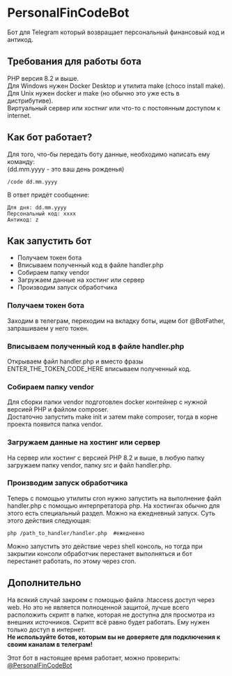 # PersonalFinCodeBot
Бот для Telegram который возвращает персональный финансовый код и антикод.

## Требования для работы бота
PHP версия 8.2 и выше.  
Для Windows нужен Docker Desktop и утилита make (choco install make).  
Для Unix нужен docker и make (но обычно это уже есть в дистрибутиве).  
Виртуальный сервер или хостниг или что-то с постоянным доступом к internet.

## Как бот работает?
Для того, что-бы передать боту данные, необходимо написать ему команду:  
(dd.mm.yyyy - это ваш день рожденья)
```shell
/code dd.mm.yyyy
```
В ответ придёт сообщение:
```text
Для дня: dd.mm.yyyy
Персональный код: xxxx
Антикод: z
```

## Как запустить бот
- Получаем токен бота
- Вписываем полученный код в файле handler.php
- Собираем папку vendor
- Загружаем данные на хостинг или сервер
- Производим запуск обработчика

### Получаем токен бота
Заходим в телеграм, переходим на вкладку боты, ищем бот @BotFather, запрашиваем у него токен.

### Вписываем полученный код в файле handler.php
Открываем файл handler.php и вместо фразы ENTER_THE_TOKEN_CODE_HERE вписываем полученный код.

### Собираем папку vendor
Для сборки папки vendor подготовлен docker контейнер с нужной версией PHP и файлом composer.  
Достаточно запустить make init и затем make composer, тогда в корне проекта появится папка vendor.  

### Загружаем данные на хостинг или сервер
На сервер или хостинг с версией PHP 8.2 и выше, в любую папку загружаем папку vendor, папку src и файл handler.php.

### Производим запуск обработчика
Теперь с помощью утилиты cron нужно запустить на выполнение файл handler.php с помощью интерпретатора php. На хостингах обычно для этого есть специальный раздел. Можно на ежедневный запуск. Суть этого действия следующая: 
```shell
php /path_to_handler/handler.php  #ежедневно
```
Можно запустить это действие через shell консоль, но тогда при закрытии консоли обработчик перестанет выполняться и бот перестанет работать, по этому через cron. 

## Дополнительно
На всякий случай закроем с помощью файла .htaccess доступ через web. Но это не является полноценной защитой, лучше всего расположить скрипт в папке, которая не доступна для просмотра из внешних источников. Скрипт всё равно будет работать. Ему нужен только доступ в интернет.  
**Не используйте ботов, которым вы не доверяете для подключения к своим каналам в телеграм!**  

Этот бот в настоящее время работает, можно проверить:   [@PersonalFinCodeBot](https://t.me/PersonalFinCodeBot)